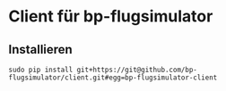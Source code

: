 # Client für bp-flugsimulator

## Installieren
```
sudo pip install git+https://git@github.com/bp-flugsimulator/client.git#egg=bp-flugsimulator-client
```
